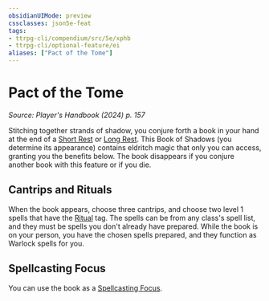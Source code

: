```yaml
---
obsidianUIMode: preview
cssclasses: json5e-feat
tags:
- ttrpg-cli/compendium/src/5e/xphb
- ttrpg-cli/optional-feature/ei
aliases: ["Pact of the Tome"]
---
```

# Pact of the Tome
*Source: Player's Handbook (2024) p. 157*  

Stitching together strands of shadow, you conjure forth a book in your hand at the end of a [Short Rest](short-rest-xphb.md) or [Long Rest](long-rest-xphb.md). This Book of Shadows (you determine its appearance) contains eldritch magic that only you can access, granting you the benefits below. The book disappears if you conjure another book with this feature or if you die.

## Cantrips and Rituals

When the book appears, choose three cantrips, and choose two level 1 spells that have the [Ritual](ritual-xphb.md) tag. The spells can be from any class's spell list, and they must be spells you don't already have prepared. While the book is on your person, you have the chosen spells prepared, and they function as Warlock spells for you.

## Spellcasting Focus

You can use the book as a [Spellcasting Focus](spellcasting-focus-xphb.md).